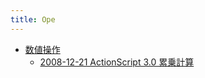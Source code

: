 ```yaml
---
title: Ope
---
```



- [数値操作](./数値操作/index.md)
    - [2008-12-21 ActionScript 3.0 累乗計算](./../../../../d/2008/12/21/ActionScript_3.0_累乗計算.md)




